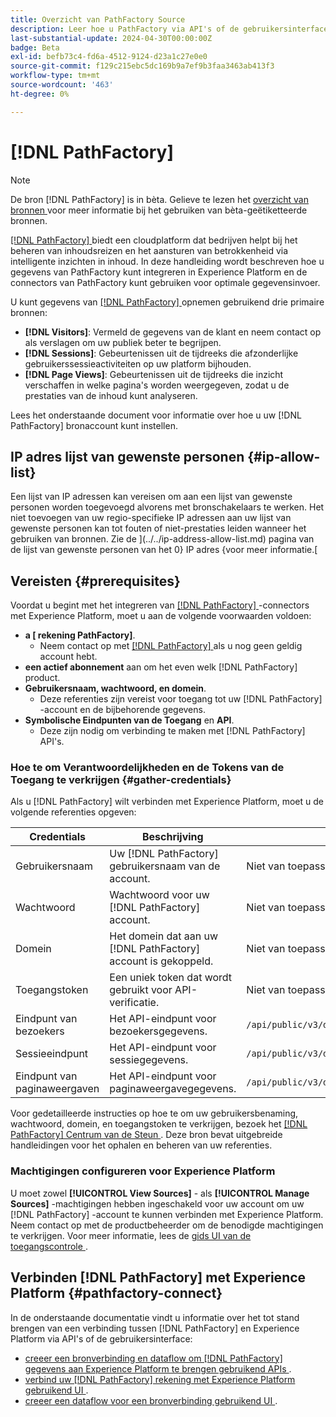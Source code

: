 ```yaml
---
title: Overzicht van PathFactory Source
description: Leer hoe u PathFactory via API's of de gebruikersinterface met Adobe Experience Platform kunt verbinden.
last-substantial-update: 2024-04-30T00:00:00Z
badge: Beta
exl-id: befb73c4-fd6a-4512-9124-d23a1c27e0e0
source-git-commit: f129c215ebc5dc169b9a7ef9b3faa3463ab413f3
workflow-type: tm+mt
source-wordcount: '463'
ht-degree: 0%

---
```


# [!DNL PathFactory]

>[!NOTE]
>
>De bron [!DNL PathFactory] is in bèta. Gelieve te lezen het [ overzicht van bronnen ](../../home.md#terms-and-conditions) voor meer informatie bij het gebruiken van bèta-geëtiketteerde bronnen.

[[!DNL PathFactory] ](https://www.pathfactory.com/) biedt een cloudplatform dat bedrijven helpt bij het beheren van inhoudsreizen en het aansturen van betrokkenheid via intelligente inzichten in inhoud. In deze handleiding wordt beschreven hoe u gegevens van PathFactory kunt integreren in Experience Platform en de connectors van PathFactory kunt gebruiken voor optimale gegevensinvoer.

U kunt gegevens van [[!DNL PathFactory] ](https://www.pathfactory.com/) opnemen gebruikend drie primaire bronnen:

* **[!DNL Visitors]**: Vermeld de gegevens van de klant en neem contact op als verslagen om uw publiek beter te begrijpen.
* **[!DNL Sessions]**: Gebeurtenissen uit de tijdreeks die afzonderlijke gebruikerssessieactiviteiten op uw platform bijhouden.
* **[!DNL Page Views]**: Gebeurtenissen uit de tijdreeks die inzicht verschaffen in welke pagina&#39;s worden weergegeven, zodat u de prestaties van de inhoud kunt analyseren.

Lees het onderstaande document voor informatie over hoe u uw [!DNL PathFactory] bronaccount kunt instellen.

## IP adres lijst van gewenste personen {#ip-allow-list}

Een lijst van IP adressen kan vereisen om aan een lijst van gewenste personen worden toegevoegd alvorens met bronschakelaars te werken. Het niet toevoegen van uw regio-specifieke IP adressen aan uw lijst van gewenste personen kan tot fouten of niet-prestaties leiden wanneer het gebruiken van bronnen. Zie de ](../../ip-address-allow-list.md) pagina van de lijst van gewenste personen van het 0} IP adres {voor meer informatie.[

## Vereisten {#prerequisites}

Voordat u begint met het integreren van [[!DNL PathFactory] ](https://www.pathfactory.com/) -connectors met Experience Platform, moet u aan de volgende voorwaarden voldoen:

* **a [ rekening PathFactory]**.
   * Neem contact op met [[!DNL PathFactory] ](https://www.pathfactory.com/portal/company/contactus.shtml) als u nog geen geldig account hebt.
* **een actief abonnement** aan om het even welk [!DNL PathFactory] product.
* **Gebruikersnaam, wachtwoord, en domein**.
   * Deze referenties zijn vereist voor toegang tot uw [!DNL PathFactory] -account en de bijbehorende gegevens.
* **Symbolische Eindpunten van de Toegang** en **API**.
   * Deze zijn nodig om verbinding te maken met [!DNL PathFactory] API&#39;s.

### Hoe te om Verantwoordelijkheden en de Tokens van de Toegang te verkrijgen {#gather-credentials}

Als u [!DNL PathFactory] wilt verbinden met Experience Platform, moet u de volgende referenties opgeven:

| Credentials | Beschrijving | Endpoint |
| --- | --- | --- |
| Gebruikersnaam | Uw [!DNL PathFactory] gebruikersnaam van de account. | Niet van toepassing |
| Wachtwoord | Wachtwoord voor uw [!DNL PathFactory] account. | Niet van toepassing |
| Domein | Het domein dat aan uw [!DNL PathFactory] account is gekoppeld. | Niet van toepassing |
| Toegangstoken | Een uniek token dat wordt gebruikt voor API-verificatie. | Niet van toepassing |
| Eindpunt van bezoekers | Het API-eindpunt voor bezoekersgegevens. | `/api/public/v3/data_lake_apis/visitors.json` |
| Sessieeindpunt | Het API-eindpunt voor sessiegegevens. | `/api/public/v3/data_lake_apis/sessions.json` |
| Eindpunt van paginaweergaven | Het API-eindpunt voor paginaweergavegegevens. | `/api/public/v3/data_lake_apis/page_views.json` |

Voor gedetailleerde instructies op hoe te om uw gebruikersbenaming, wachtwoord, domein, en toegangstoken te verkrijgen, bezoek het [[!DNL PathFactory]  Centrum van de Steun ](https://support.pathfactory.com/categories/adobe/). Deze bron bevat uitgebreide handleidingen voor het ophalen en beheren van uw referenties.

### Machtigingen configureren voor Experience Platform

U moet zowel **[!UICONTROL View Sources]** - als **[!UICONTROL Manage Sources]** -machtigingen hebben ingeschakeld voor uw account om uw [!DNL PathFactory] -account te kunnen verbinden met Experience Platform. Neem contact op met de productbeheerder om de benodigde machtigingen te verkrijgen. Voor meer informatie, lees de [ gids UI van de toegangscontrole ](../../../access-control/ui/overview.md).

## Verbinden [!DNL PathFactory] met Experience Platform {#pathfactory-connect}

In de onderstaande documentatie vindt u informatie over het tot stand brengen van een verbinding tussen [!DNL PathFactory] en Experience Platform via API&#39;s of de gebruikersinterface:

* [ creeer een bronverbinding en dataflow om  [!DNL PathFactory]  gegevens aan Experience Platform te brengen gebruikend APIs ](../../tutorials/api/create/marketing-automation/pathfactory.md).
* [ verbind uw  [!DNL PathFactory]  rekening met Experience Platform gebruikend UI ](../../tutorials/ui/create/marketing-automation/pathfactory.md).
* [ creeer een dataflow voor een bronverbinding gebruikend UI ](../../tutorials/ui/dataflow/marketing-automation.md).
